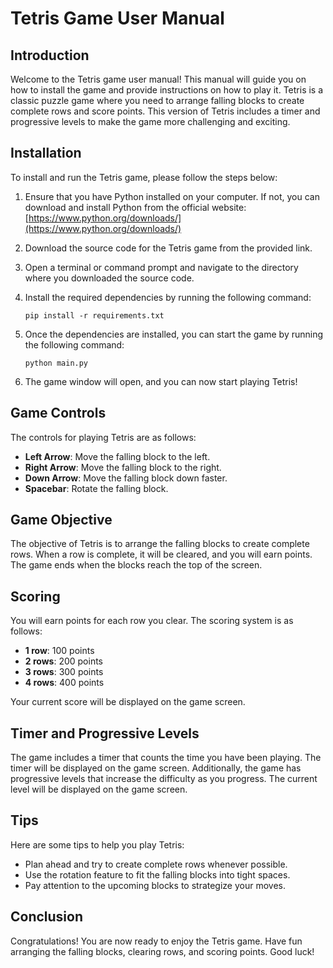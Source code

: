 # Tetris Game User Manual

## Introduction
Welcome to the Tetris game user manual! This manual will guide you on how to install the game and provide instructions on how to play it. Tetris is a classic puzzle game where you need to arrange falling blocks to create complete rows and score points. This version of Tetris includes a timer and progressive levels to make the game more challenging and exciting.

## Installation
To install and run the Tetris game, please follow the steps below:

1. Ensure that you have Python installed on your computer. If not, you can download and install Python from the official website: [https://www.python.org/downloads/](https://www.python.org/downloads/)

2. Download the source code for the Tetris game from the provided link.

3. Open a terminal or command prompt and navigate to the directory where you downloaded the source code.

4. Install the required dependencies by running the following command:
   ```
   pip install -r requirements.txt
   ```

5. Once the dependencies are installed, you can start the game by running the following command:
   ```
   python main.py
   ```

6. The game window will open, and you can now start playing Tetris!

## Game Controls
The controls for playing Tetris are as follows:

- **Left Arrow**: Move the falling block to the left.
- **Right Arrow**: Move the falling block to the right.
- **Down Arrow**: Move the falling block down faster.
- **Spacebar**: Rotate the falling block.

## Game Objective
The objective of Tetris is to arrange the falling blocks to create complete rows. When a row is complete, it will be cleared, and you will earn points. The game ends when the blocks reach the top of the screen.

## Scoring
You will earn points for each row you clear. The scoring system is as follows:

- **1 row**: 100 points
- **2 rows**: 200 points
- **3 rows**: 300 points
- **4 rows**: 400 points

Your current score will be displayed on the game screen.

## Timer and Progressive Levels
The game includes a timer that counts the time you have been playing. The timer will be displayed on the game screen. Additionally, the game has progressive levels that increase the difficulty as you progress. The current level will be displayed on the game screen.

## Tips
Here are some tips to help you play Tetris:

- Plan ahead and try to create complete rows whenever possible.
- Use the rotation feature to fit the falling blocks into tight spaces.
- Pay attention to the upcoming blocks to strategize your moves.

## Conclusion
Congratulations! You are now ready to enjoy the Tetris game. Have fun arranging the falling blocks, clearing rows, and scoring points. Good luck!